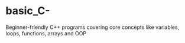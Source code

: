 # basic_C-
Beginner-friendly C++ programs covering core concepts like variables, loops, functions, arrays and OOP
